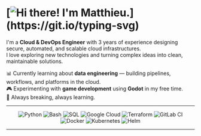 # [![Hi there! I'm Matthieu.](https://readme-typing-svg.herokuapp.com?font=Ubuntu&size=40&pause=500&color=74B72E&vCenter=true&width=1000&lines=%F0%9F%8C%B1+Hi+there!+I'm+Matthieu.;%F0%9F%AA%B4+%E5%A4%A7%E5%AE%B6%E5%A5%BD%EF%BC%81%E6%88%91%E5%8F%AB%E9%BB%8E%E6%97%AD%E8%80%80%E3%80%82;%F0%9F%8C%B2+Salut+!+Je+m%E2%80%99appelle+Matthieu.;%F0%9F%8C%B3+%E3%81%93%E3%82%93%E3%81%AB%E3%81%A1%E3%81%AF%EF%BC%81%E3%83%9E%E3%83%81%E3%83%A5%E3%83%BC%E3%81%A7%E3%81%99%E3%80%82;%F0%9F%8C%BF+Hallo!+Ich+hei%C3%9Fe+Matthieu.;%F0%9F%8D%83+%EC%95%88%EB%85%95%ED%95%98%EC%84%B8%EC%9A%94!+%EC%A0%80%EB%8A%94+%EB%A7%88%ED%8A%9C%EC%98%88%EC%9A%94.;%E2%98%98%EF%B8%8F+Hai!+Nama+saya+Matthieu.)](https://git.io/typing-svg)

I'm a **Cloud & DevOps Engineer** with 3 years of experience designing secure, automated, and scalable cloud infrastructures.  
I love exploring new technologies and turning complex ideas into clean, maintainable solutions.  

📊 Currently learning about **data engineering** — building pipelines, workflows, and platforms in the cloud.  
🎮 Experimenting with **game development** using **Godot** in my free time.  
🧠 Always breaking, always learning.

---

<p align="center", id="tech stack">
  <img src="https://img.shields.io/badge/Python-0D1117?style=for-the-badge&logo=python&logoColor=3776AB" alt="Python"/>
  <img src="https://img.shields.io/badge/Bash-0D1117?style=for-the-badge&logo=gnu-bash&logoColor=4EAA25" alt="Bash"/>
  <img src="https://img.shields.io/badge/SQL-0D1117?style=for-the-badge&logo=sqlite&logoColor=white" alt="SQL"/>
  <img src="https://img.shields.io/badge/Google%20Cloud-0D1117?style=for-the-badge&logo=googlecloud&logoColor=4285F4" alt="Google Cloud"/>
  <img src="https://img.shields.io/badge/Terraform-0D1117?style=for-the-badge&logo=terraform&logoColor=7B42BC" alt="Terraform"/>
  <img src="https://img.shields.io/badge/GitLab%20CI-0D1117?style=for-the-badge&logo=gitlab&logoColor=FC6D26" alt="GitLab CI"/>
  <img src="https://img.shields.io/badge/Docker-0D1117?style=for-the-badge&logo=docker&logoColor=2496ED" alt="Docker"/>
  <img src="https://img.shields.io/badge/Kubernetes-0D1117?style=for-the-badge&logo=kubernetes&logoColor=326CE5" alt="Kubernetes"/>
  <img src="https://img.shields.io/badge/Helm-0D1117?style=for-the-badge&logo=helm&logoColor=0F1689" alt="Helm"/>
</p>

---
